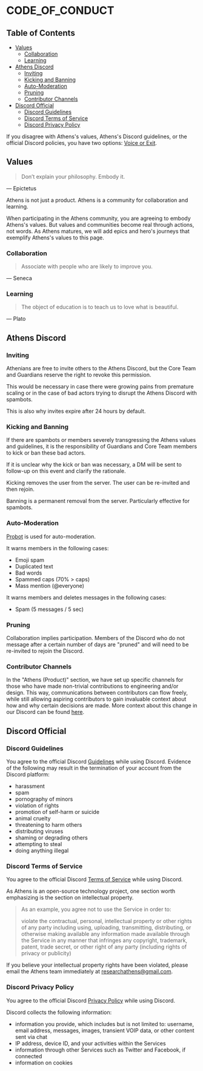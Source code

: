 # CODE\_OF\_CONDUCT

## Table of Contents

* [Values](code_of_conduct.md#values)
  * [Collaboration](code_of_conduct.md#collaboration)
  * [Learning](code_of_conduct.md#learning)
* [Athens Discord](code_of_conduct.md#athens-discord)
  * [Inviting](code_of_conduct.md#inviting)
  * [Kicking and Banning](code_of_conduct.md#kicking-and-banning)
  * [Auto-Moderation](code_of_conduct.md#auto-moderation)
  * [Pruning](code_of_conduct.md#pruning)
  * [Contributor Channels](code_of_conduct.md#contributor-channels)
* [Discord Official](code_of_conduct.md#discord-official)
  * [Discord Guidelines](code_of_conduct.md#discord-guidelines)
  * [Discord Terms of Service](code_of_conduct.md#discord-terms-of-service)
  * [Discord Privacy Policy](code_of_conduct.md#discord-privacy-policy)

If you disagree with Athens's values, Athens's Discord guidelines, or the official Discord policies, you have two options: [Voice or Exit](https://www.youtube.com/watch?v=cOubCHLXT6A).

## Values

> Don’t explain your philosophy. Embody it.

— Epictetus

Athens is not just a product. Athens is a community for collaboration and learning.

When participating in the Athens community, you are agreeing to embody Athens's values. But values and communities become real through actions, not words. As Athens matures, we will add epics and hero's journeys that exemplify Athens's values to this page.

### Collaboration

> Associate with people who are likely to improve you.

— Seneca

### Learning

> The object of education is to teach us to love what is beautiful.

— Plato

## Athens Discord

### Inviting

Athenians are free to invite others to the Athens Discord, but the Core Team and Guardians reserve the right to revoke this permission.

This would be necessary in case there were growing pains from premature scaling or in the case of bad actors trying to disrupt the Athens Discord with spambots.

This is also why invites expire after 24 hours by default.

### Kicking and Banning

If there are spambots or members severely transgressing the Athens values and guidelines, it is the responsibility of Guardians and Core Team members to kick or ban these bad actors.

If it is unclear why the kick or ban was necessary, a DM will be sent to follow-up on this event and clarify the rationale.

Kicking removes the user from the server. The user can be re-invited and then rejoin.

Banning is a permanent removal from the server. Particularly effective for spambots.

### Auto-Moderation

[Probot](https://github.com/athensresearch/athens/tree/019af448e583780f846ea120bf8d83eb0d8f8ccf/probot.io) is used for auto-moderation.

It warns members in the following cases:

* Emoji spam
* Duplicated text
* Bad words
* Spammed caps \(70% &gt; caps\)
* Mass mention \(@everyone\)

It warns members and deletes messages in the following cases:

* Spam \(5 messages / 5 sec\)

### Pruning

Collaboration implies participation. Members of the Discord who do not message after a certain number of days are "pruned" and will need to be re-invited to rejoin the Discord.

### Contributor Channels

In the "Athens \(Product\)" section, we have set up specific channels for those who have made non-trivial contributions to engineering and/or design. This way, communications between contributors can flow freely, while still allowing aspiring contributors to gain invaluable context about how and why certain decisions are made. More context about this change in our Discord can be found [here](https://www.notion.so/athensresearch/Open-Source-Conversations-Discord-a8c959de3b194cefadd48b497fc12079).

## Discord Official

### Discord Guidelines

You agree to the official Discord [Guidelines](https://discord.com/guidelines) while using Discord. Evidence of the following may result in the termination of your account from the Discord platform:

* harassment
* spam
* pornography of minors
* violation of rights
* promotion of self-harm or suicide
* animal cruelty
* threatening to harm others
* distributing viruses
* shaming or degrading others
* attempting to steal
* doing anything illegal

### Discord Terms of Service

You agree to the official Discord [Terms of Service](https://discord.com/terms) while using Discord.

As Athens is an open-source technology project, one section worth emphasizing is the section on intellectual property.

> As an example, you agree not to use the Service in order to:
>
> violate the contractual, personal, intellectual property or other rights of any party including using, uploading, transmitting, distributing, or otherwise making available any information made available through the Service in any manner that infringes any copyright, trademark, patent, trade secret, or other right of any party \(including rights of privacy or publicity\)

If you believe your intellectual property rights have been violated, please email the Athens team immediately at researchathens@gmail.com.

### Discord Privacy Policy

You agree to the official Discord [Privacy Policy](https://discord.com/privacy) while using Discord.

Discord collects the following information:

* information you provide, which includes but is not limited to: username, email address, messages, images, transient VOIP data, or other content sent via chat
* IP address, device ID, and your activities within the Services
* information through other Services such as Twitter and Facebook, if connected
* information on cookies

